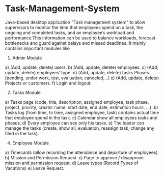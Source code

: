 # Task-Management-System
Java-based desktop application "Task management system" to allow supervisors to monitor the time that employees spend on a task,
the ongoing and completed tasks, and an employee’s workload and performance.This information can be used to balance workloads, forecast bottlenecks and guard 
against delays and missed deadlines. 
It mainly contains important modules like 
1. Admin Module 

a) (Add, update, delete) users. 
b) (Add, update, delete) employees. 
c) (Add, update, delete) employees’ type. 
d) (Add, update, delete) tasks Phases [pending, under work, test, evaluation, canceled,…] 
e) (Add, update, delete) Projects or customers. 
f) Login and logout. 

2. Tasks Module
   
a) Tasks page (code, title, description, assigned employee, task phase, project, priority, creator name, start date, end date, estimation hours, …). 
b) Tasks log (from time, to time, assigned employee, task) contains actual time that employee spend in the task. 
c) Calendar show all employees tasks and phases. 
d) Every employee can see only his tasks. 
e) The leader can manage the tasks (create, show all, evaluation, reassign task, change any filed in the task).

4. Employee Module
   
a) Timecards (allow recording the attendance and departure of employees). 
b) Mission and Permission Request. 
c) Page to approve / disapprove mission and permission request. 
d) Leave types (Record Types of Vacations) 
e) Leave Request.
